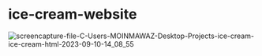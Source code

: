 # ice-cream-website

![screencapture-file-C-Users-MOINMAWAZ-Desktop-Projects-ice-cream-ice-cream-html-2023-09-10-14_08_55](https://github.com/Moinnawaz03/ice-cream-website/assets/141616375/403c3ba3-c2aa-4a54-b877-77ea01b7a12e)
